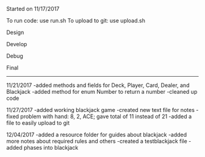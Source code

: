<!--  Blackjack project -->
Started on 11/17/2017

To run code: use run.sh
To upload to git: use upload.sh

Design


Develop


Debug


Final

-------------------------
11/21/2017
	-added methods and fields for Deck, Player, Card, Dealer, and Blackjack
	-added method for enum Number to return a number
	-cleaned up code

11/27/2017
	-added working blackjack game
	-created new text file for notes
	-fixed problem with hand: 8, 2, ACE; gave total of 11 instead of 21
	-added a file to easily upload to git

12/04/2017
	-added a resource folder for guides about blackjack
	-added more notes about required rules and others
	-created a testblackjack file
	-added phases into blackjack
